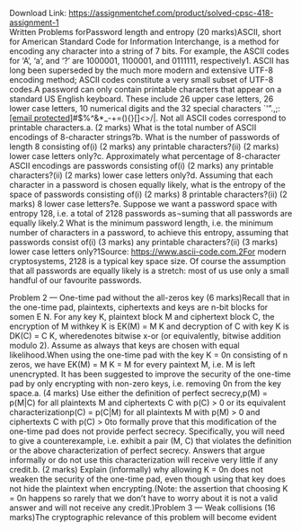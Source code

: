 Download Link: https://assignmentchef.com/product/solved-cpsc-418-assignment-1
<br>
Written Problems forPassword length and entropy (20 marks)ASCII, short for American Standard Code for Information Interchange, is a method for encoding any character into a string of 7 bits. For example, the ASCII codes for ‘A’, ‘a’, and ‘?’ are 1000001, 1100001, and 0111111, respectively1. ASCII has long been superseded by the much more modern and extensive UTF-8 encoding method; ASCII codes constitute a very small subset of UTF-8 codes.A password can only contain printable characters that appear on a standard US English keyboard. These include 26 upper case letters, 26 lower case letters, 10 numerical digits and the 32 special characters `'”.,;:<a href="/cdn-cgi/l/email-protection" class="__cf_email__" data-cfemail="0928367749">[email protected]</a>#$%^&amp;*_-+=(){}[]&lt;&gt;/|. Not all ASCII codes correspond to printable characters.a. (2 marks) What is the total number of ASCII encodings of 8-character strings?b. What is the number of passwords of length 8 consisting of(i) (2 marks) any printable characters?(ii) (2 marks) lower case letters only?c. Approximately what percentage of 8-character ASCII encodings are passwords consisting of(i) (2 marks) any printable characters?(ii) (2 marks) lower case letters only?d. Assuming that each character in a password is chosen equally likely, what is the entropy of the space of passwords consisting of(i) (2 marks) 8 printable characters?(ii) (2 marks) 8 lower case letters?e. Suppose we want a password space with entropy 128, i.e. a total of 2128 passwords as¬suming that all passwords are equally likely.2 What is the minimum password length, i.e. the minimum number of characters in a password, to achieve this entropy, assuming that passwords consist of(i) (3 marks) any printable characters?(ii) (3 marks) lower case letters only?1Source: https://www.ascii-code.com.2For modern cryptosystems, 2128 is a typical key space size. Of course the assumption that all passwords are equally likely is a stretch: most of us use only a small handful of our favourite passwords.

Problem 2 — One-time pad without the all-zeros key (6 marks)Recall that in the one-time pad, plaintexts, ciphertexts and keys are n-bit blocks for somen E N. For any key K, plaintext block M and ciphertext block C, the encryption of M withkey K is EK(M) = M K and decryption of C with key K is DK(C) = C K, wheredenotes bitwise x-or (or equivalently, bitwise addition modulo 2). Assume as always that keys are chosen with equal likelihood.When using the one-time pad with the key K = 0n consisting of n zeros, we have EK(M) = M K = M for every paintext M, i.e. M is left unencrypted. It has been suggested to improve the security of the one-time pad by only encrypting with non-zero keys, i.e. removing 0n from the key space.a. (4 marks) Use either the definition of perfect secrecy,p(M) = p(M|C) for all plaintexts M and ciphertexts C with p(C) &gt; 0 or its equivalent characterizationp(C) = p(C|M) for all plaintexts M with p(M) &gt; 0 and ciphertexts C with p(C) &gt; 0to formally prove that this modification of the one-time pad does not provide perfect secrecy. Specifically, you will need to give a counterexample, i.e. exhibit a pair (M, C) that violates the definition or the above characterization of perfect secrecy. Answers that argue informally or do not use this characterization will receive very little if any credit.b. (2 marks) Explain (informally) why allowing K = 0n does not weaken the security of the one-time pad, even though using that key does not hide the plaintext when encrypting.(Note: the assertion that choosing K = 0n happens so rarely that we don’t have to worry about it is not a valid answer and will not receive any credit.)Problem 3 — Weak collisions (16 marks)The cryptographic relevance of this problem will become evident